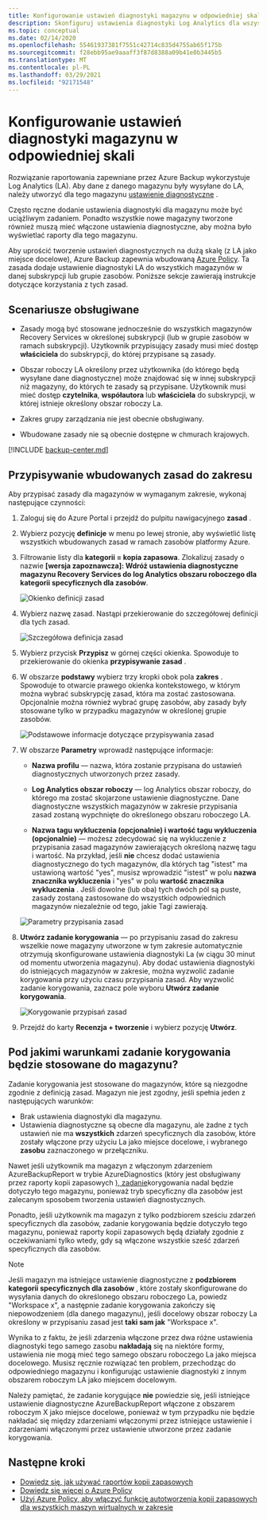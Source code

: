 ```yaml
---
title: Konfigurowanie ustawień diagnostyki magazynu w odpowiedniej skali
description: Skonfiguruj ustawienia diagnostyki Log Analytics dla wszystkich magazynów w danym zakresie przy użyciu Azure Policy
ms.topic: conceptual
ms.date: 02/14/2020
ms.openlocfilehash: 55461937381f7551c42714c835d4755ab65f175b
ms.sourcegitcommit: f28ebb95ae9aaaff3f87d8388a09b41e0b3445b5
ms.translationtype: MT
ms.contentlocale: pl-PL
ms.lasthandoff: 03/29/2021
ms.locfileid: "92171548"
---
```

# <a name="configure-vault-diagnostics-settings-at-scale"></a>Konfigurowanie ustawień diagnostyki magazynu w odpowiedniej skali

Rozwiązanie raportowania zapewniane przez Azure Backup wykorzystuje Log Analytics (LA). Aby dane z danego magazynu były wysyłane do LA, należy utworzyć dla tego magazynu [ustawienie diagnostyczne](./backup-azure-diagnostic-events.md) .

Często ręczne dodanie ustawienia diagnostyki dla magazynu może być uciążliwym zadaniem. Ponadto wszystkie nowe magazyny tworzone również muszą mieć włączone ustawienia diagnostyczne, aby można było wyświetlać raporty dla tego magazynu.

Aby uprościć tworzenie ustawień diagnostycznych na dużą skalę (z LA jako miejsce docelowe), Azure Backup zapewnia wbudowaną [Azure Policy](../governance/policy/index.yml). Ta zasada dodaje ustawienie diagnostyki LA do wszystkich magazynów w danej subskrypcji lub grupie zasobów. Poniższe sekcje zawierają instrukcje dotyczące korzystania z tych zasad.

## <a name="supported-scenarios"></a>Scenariusze obsługiwane

* Zasady mogą być stosowane jednocześnie do wszystkich magazynów Recovery Services w określonej subskrypcji (lub w grupie zasobów w ramach subskrypcji). Użytkownik przypisujący zasady musi mieć dostęp **właściciela** do subskrypcji, do której przypisane są zasady.

* Obszar roboczy LA określony przez użytkownika (do którego będą wysyłane dane diagnostyczne) może znajdować się w innej subskrypcji niż magazyny, do których te zasady są przypisane. Użytkownik musi mieć dostęp **czytelnika**, **współautora** lub **właściciela** do subskrypcji, w której istnieje określony obszar roboczy La.

* Zakres grupy zarządzania nie jest obecnie obsługiwany.

* Wbudowane zasady nie są obecnie dostępne w chmurach krajowych.

[!INCLUDE [backup-center.md](../../includes/backup-center.md)]

## <a name="assigning-the-built-in-policy-to-a-scope"></a>Przypisywanie wbudowanych zasad do zakresu

Aby przypisać zasady dla magazynów w wymaganym zakresie, wykonaj następujące czynności:

1. Zaloguj się do Azure Portal i przejdź do pulpitu nawigacyjnego **zasad** .
2. Wybierz pozycję **definicje** w menu po lewej stronie, aby wyświetlić listę wszystkich wbudowanych zasad w ramach zasobów platformy Azure.
3. Filtrowanie listy dla **kategorii = kopia zapasowa**. Zlokalizuj zasady o nazwie **[wersja zapoznawcza]: Wdróż ustawienia diagnostyczne magazynu Recovery Services do log Analytics obszaru roboczego dla kategorii specyficznych dla zasobów**.

    ![Okienko definicji zasad](./media/backup-azure-policy-configure-diagnostics/policy-definition-blade.png)

4. Wybierz nazwę zasad. Nastąpi przekierowanie do szczegółowej definicji dla tych zasad.

    ![Szczegółowa definicja zasad](./media/backup-azure-policy-configure-diagnostics/detailed-policy-definition.png)

5. Wybierz przycisk **Przypisz** w górnej części okienka. Spowoduje to przekierowanie do okienka **przypisywanie zasad** .

6. W obszarze **podstawy** wybierz trzy kropki obok pola **zakres** . Spowoduje to otwarcie prawego okienka kontekstowego, w którym można wybrać subskrypcję zasad, która ma zostać zastosowana. Opcjonalnie można również wybrać grupę zasobów, aby zasady były stosowane tylko w przypadku magazynów w określonej grupie zasobów.

    ![Podstawowe informacje dotyczące przypisywania zasad](./media/backup-azure-policy-configure-diagnostics/policy-assignment-basics.png)

7. W obszarze **Parametry** wprowadź następujące informacje:

    * **Nazwa profilu** — nazwa, która zostanie przypisana do ustawień diagnostycznych utworzonych przez zasady.
    * **Log Analytics obszar roboczy** — log Analytics obszar roboczy, do którego ma zostać skojarzone ustawienie diagnostyczne. Dane diagnostyczne wszystkich magazynów w zakresie przypisania zasad zostaną wypchnięte do określonego obszaru roboczego LA.

    * **Nazwa tagu wykluczenia (opcjonalnie) i wartość tagu wykluczenia (opcjonalnie)** — możesz zdecydować się na wykluczenie z przypisania zasad magazynów zawierających określoną nazwę tagu i wartość. Na przykład, jeśli **nie** chcesz dodać ustawienia diagnostycznego do tych magazynów, dla których tag "istest" ma ustawioną wartość "yes", musisz wprowadzić "istest" w polu **nazwa znacznika wykluczenia** i "yes" w polu **wartość znacznika wykluczenia** . Jeśli dowolne (lub oba) tych dwóch pól są puste, zasady zostaną zastosowane do wszystkich odpowiednich magazynów niezależnie od tego, jakie Tagi zawierają.

    ![Parametry przypisania zasad](./media/backup-azure-policy-configure-diagnostics/policy-assignment-parameters.png)

8. **Utwórz zadanie korygowania** — po przypisaniu zasad do zakresu wszelkie nowe magazyny utworzone w tym zakresie automatycznie otrzymują skonfigurowane ustawienia diagnostyki La (w ciągu 30 minut od momentu utworzenia magazynu). Aby dodać ustawienia diagnostyki do istniejących magazynów w zakresie, można wyzwolić zadanie korygowania przy użyciu czasu przypisania zasad. Aby wyzwolić zadanie korygowania, zaznacz pole wyboru **Utwórz zadanie korygowania**.

    ![Korygowanie przypisań zasad](./media/backup-azure-policy-configure-diagnostics/policy-assignment-remediation.png)

9. Przejdź do karty **Recenzja + tworzenie** i wybierz pozycję **Utwórz**.

## <a name="under-what-conditions-will-the-remediation-task-apply-to-a-vault"></a>Pod jakimi warunkami zadanie korygowania będzie stosowane do magazynu?

Zadanie korygowania jest stosowane do magazynów, które są niezgodne zgodnie z definicją zasad. Magazyn nie jest zgodny, jeśli spełnia jeden z następujących warunków:

* Brak ustawienia diagnostyki dla magazynu.
* Ustawienia diagnostyczne są obecne dla magazynu, ale żadne z tych ustawień nie ma **wszystkich** zdarzeń specyficznych dla zasobów, które zostały włączone przy użyciu La jako miejsce docelowe, i wybranego **zasobu** zaznaczonego w przełączniku.

Nawet jeśli użytkownik ma magazyn z włączonym zdarzeniem AzureBackupReport w trybie AzureDiagnostics (który jest obsługiwany przez raporty kopii zapasowych [), zadanie](./backup-azure-diagnostic-events.md#legacy-event)korygowania nadal będzie dotyczyło tego magazynu, ponieważ tryb specyficzny dla zasobów jest zalecanym sposobem tworzenia ustawień diagnostycznych.

Ponadto, jeśli użytkownik ma magazyn z tylko podzbiorem sześciu zdarzeń specyficznych dla zasobów, zadanie korygowania będzie dotyczyło tego magazynu, ponieważ raporty kopii zapasowych będą działały zgodnie z oczekiwaniami tylko wtedy, gdy są włączone wszystkie sześć zdarzeń specyficznych dla zasobów.

> [!NOTE]
>
> Jeśli magazyn ma istniejące ustawienie diagnostyczne z **podzbiorem kategorii specyficznych dla zasobów** , które zostały skonfigurowane do wysyłania danych do określonego obszaru roboczego La, powiedz "Workspace x", a następnie zadanie korygowania zakończy się niepowodzeniem (dla danego magazynu), jeśli docelowy obszar roboczy La określony w przypisaniu zasad jest **taki sam jak** "Workspace x".
>
>Wynika to z faktu, że jeśli zdarzenia włączone przez dwa różne ustawienia diagnostyki tego samego zasobu **nakładają** się na niektóre formy, ustawienia nie mogą mieć tego samego obszaru roboczego La jako miejsca docelowego. Musisz ręcznie rozwiązać ten problem, przechodząc do odpowiedniego magazynu i konfigurując ustawienie diagnostyki z innym obszarem roboczym LA jako miejscem docelowym.
>
> Należy pamiętać, że zadanie korygujące **nie** powiedzie się, jeśli istniejące ustawienie diagnostyczne AzureBackupReport włączone z obszarem roboczym X jako miejsce docelowe, ponieważ w tym przypadku nie będzie nakładać się między zdarzeniami włączonymi przez istniejące ustawienie i zdarzeniami włączonymi przez ustawienie utworzone przez zadanie korygowania.

## <a name="next-steps"></a>Następne kroki

* [Dowiedz się, jak używać raportów kopii zapasowych](./configure-reports.md)
* [Dowiedz się więcej o Azure Policy](../governance/policy/index.yml)
* [Użyj Azure Policy, aby włączyć funkcję autotworzenia kopii zapasowych dla wszystkich maszyn wirtualnych w zakresie](./backup-azure-auto-enable-backup.md)
